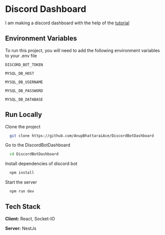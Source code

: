 # Discord Dashboard

I am making a discord dashboard with the help of the [tutorial](https://www.youtube.com/c/AnsontheDeveloper)

## Environment Variables

To run this project, you will need to add the following environment variables to your .env file

`DISCORD_BOT_TOKEN`

`MYSQL_DB_HOST`

`MYSQL_DB_USERNAME`

`MYSQL_DB_PASSWORD`

`MYSQL_DB_DATABASE`

## Run Locally

Clone the project

```bash
  git clone https://github.com/AnupBhattaraiAce/DiscordBotDashboard
```

Go to the DiscordBotDashboard

```bash
  cd DiscordBotDashboard
```

Install dependencies of discord bot

```bash
  npm install
```

Start the server

```bash
  npm run dev
```

## Tech Stack

**Client:** React, Socket-IO

**Server:** NestJs
